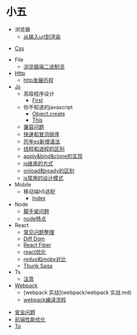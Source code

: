 # 小五

- 浏览器
  * [从输入url到渲染](浏览器/从输入url到渲染.md)
* [Css](css.md)
- File
  * [浏览器端二进制流](file/浏览器端二进制流.md)
- [Http](http/http.md)
  * [http发展历程](http/http发展历程.md)
- [Js](js/js.md)
  - 高级程序设计
    * [First](js/高级程序设计/first.md)
  - 你不知道的javascript
    * [Object.create](js/你不知道的javascript/Object.create.md)
    * [This](js/你不知道的javascript/this.md)
  * [兼容问题](js/兼容问题.md)
  * [快速和冒泡排序](js/快速和冒泡排序.md)
  * [历年es新增语法](js/历年es新增语法.md)
  * [线程和进程的区别](js/线程和进程的区别.md)
  * [apply&bind&clone的实现](js/apply&bind&clone的实现.md)
  * [js继承的方式](js/js继承的方式.md)
  * [onload和ready的区别](js/onload和ready的区别.md)
  * [js常用的设计模式](js/常用设计模式.md)
- Mobile
  - 移动端h5适配
    * [Index](mobile/移动端h5适配/index.md)
- Node
  * [脚手架问题](node/脚手架问题.md)
  * [node特点](node/node特点.md)
- React
  * [常见问题整理](react/常见问题整理.md)
  * [Diff Dom](react/diff-dom.md)
  * [React Fiber](react/react-fiber.md)
  * [react优化](react/react优化.md)
  * [redux和mobx对比](react/redux和mobx对比.md)
  * [Thunk Saga](react/thunk&saga.md)
- Ts
  * [注意](ts/注意.md)
- [Webpack](webpack/webpack.md)
  * [webpack 实战](webpack/webpack 实战.md)
  * [webpack编译流程](webpack/webpack编译流程.md)
* [安全问题](安全问题.md)
* [前端性能优化](前端性能优化.md)
* [To](to.md)
